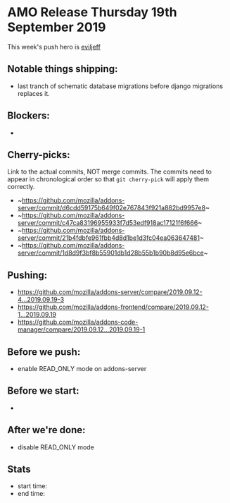 # AMO Release Thursday 19th September 2019

This week's push hero is [eviljeff](https://github.com/eviljeff)

## Notable things shipping:

* last tranch of schematic database migrations before django migrations replaces it.

## Blockers:

*

## Cherry-picks:

Link to the actual commits, NOT merge commits. The commits need to appear
in chronological order so that `git cherry-pick` will apply them correctly.

* ~https://github.com/mozilla/addons-server/commit/d6cdd59175b649f02e767843f921a882bd9957e8~
* ~https://github.com/mozilla/addons-server/commit/c47ca83196955933f7d53edf918ac17121f6f666~
* ~https://github.com/mozilla/addons-server/commit/21b4fdbfe961fbb4d8d1be1d3fc04ea063647481~
* ~https://github.com/mozilla/addons-server/commit/1d8d9f3bf8b55901db1d28b55b1b90b8d95e6bce~

## Pushing:

* https://github.com/mozilla/addons-server/compare/2019.09.12-4...2019.09.19-3
* https://github.com/mozilla/addons-frontend/compare/2019.09.12-1...2019.09.19
* https://github.com/mozilla/addons-code-manager/compare/2019.09.12...2019.09.19-1


## Before we push:

* enable READ_ONLY mode on addons-server

## Before we start:

*

## After we're done:

* disable READ_ONLY mode

## Stats

* start time:
* end time:
